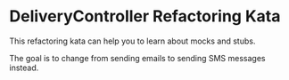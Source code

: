 DeliveryController Refactoring Kata
===================================

This refactoring kata can help you to learn about mocks and stubs.

The goal is to change from sending emails to sending SMS messages instead.


